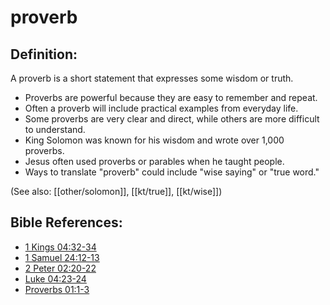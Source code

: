 # proverb #

## Definition: ##

A proverb is a short statement that expresses some wisdom or truth.

* Proverbs are powerful because they are easy to remember and repeat.
* Often a proverb will include practical examples from everyday life.
* Some proverbs are very clear and direct, while others are more difficult to understand.
* King Solomon was known for his wisdom and wrote over 1,000 proverbs.
* Jesus often used proverbs or parables when he taught people.
* Ways to translate "proverb" could include "wise saying" or "true word." 

(See also: [[other/solomon]], [[kt/true]], [[kt/wise]])

## Bible References: ##

* [1 Kings 04:32-34](en/tn/1ki/help/04/32)
* [1 Samuel 24:12-13](en/tn/1sa/help/24/12)
* [2 Peter 02:20-22](en/tn/2pe/help/02/20)
* [Luke 04:23-24](en/tn/luk/help/04/23)
* [Proverbs 01:1-3](en/tn/pro/help/01/01)